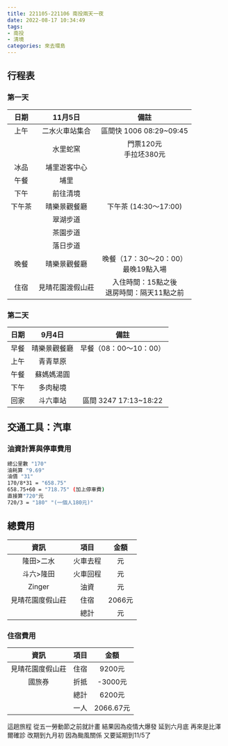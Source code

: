 ```yaml
---
title: 221105-221106 南投兩天一夜
date: 2022-08-17 10:34:49
tags:
- 南投
- 清境
categories: 來去環島
---
```

## 行程表

<!--more-->

### 第一天
|日期|11月5日|備註|
|:-:|:----:|:--:|
|上午|二水火車站集合|區間快 1006 08:29~09:45|
||水里蛇窯|門票120元<br>手拉坯380元|
|冰品|埔里遊客中心|
|午餐|埔里|
|下午|前往清境|
|下午茶| 晴樂景觀餐廳 |下午茶 (14:30～17:00)|
||翠湖步道|
||茶園步道|
||落日步道|
|晚餐|晴樂景觀餐廳 |晚餐（17：30～20：00）<br>最晚19點入場|
|住宿|見晴花園渡假山莊|入住時間：15點之後<br>退房時間：隔天11點之前|

### 第二天 
|日期|9月4日|備註|
|:--:|:---:|:--:|
|早餐|晴樂景觀餐廳|早餐（08：00～10：00）|
|上午|青青草原|
|午餐|蘇媽媽湯圓|
|下午|多肉秘境|
|回家|斗六車站|區間 3247 17:13~18:22|

## 交通工具：汽車

### 油資計算與停車費用

```bash
總公里數 "170"
油耗算 "9.69"
油價 "31"
170/8*31 = "658.75" 
658.75+60 = "718.75" (加上停車費)
直接算"720"元
720/3 = "180" "(一個人180元)"
```
## 總費用
|資訊|項目|金額|
|:--:|:--:|:--:|
|隆田>二水|火車去程|元|
|斗六>隆田|火車回程|元|
|Zinger|油資|元|
|見晴花園度假山莊|住宿|2066元|
||總計|元|

### 住宿費用
|資訊|項目|金額|
|:--:|:--:|:--:|
|見晴花園度假山莊|住宿|9200元|
|國旅券|折抵|-3000元|
||總計|6200元|
||一人|2066.67元|

這趟旅程 從五一勞動節之前就計畫 結果因為疫情大爆發 延到六月底 
再來是比澤爾確診 改期到九月初 因為颱風關係 又要延期到11/5了
